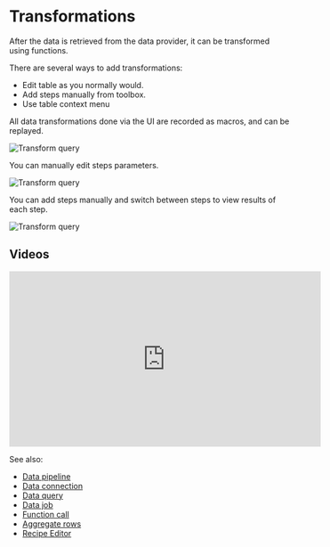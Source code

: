 <!-- TITLE: Query transformations -->
<!-- SUBTITLE: -->

# Transformations

After the data is retrieved from the data provider, it can be transformed using functions.

There are several ways to add transformations: 
 * Edit table as you normally would.
 * Add steps manually from toolbox.
 * Use table context menu
 
All data transformations done via the UI are recorded as macros, and can be replayed.

![Transform query](../uploads/gifs/query-transform-1a.gif "Transform Query") 

You can manually edit steps parameters.

![Transform query](../uploads/gifs/query-transform-2a.gif "Transform Query") 

You can add steps manually and switch between steps to view results of each step.

![Transform query](../uploads/gifs/query-transform-3a.gif "Transform Query") 

## Videos

<iframe width="560" height="315" src="https://www.youtube.com/embed/dKrCk38A1m8?start=2776" frameborder="0" allow="accelerometer; autoplay; clipboard-write; encrypted-media; gyroscope; picture-in-picture" allowfullscreen></iframe>

See also:

  * [Data pipeline](../access/data-pipeline.md)
  * [Data connection](../access/data-connection.md)
  * [Data query](../access/data-query.md)
  * [Data job](../access/data-job.md)
  * [Function call](../overview/functions/function-call.md)
  * [Aggregate rows](aggregate-rows.md)
  * [Recipe Editor](recipe-editor.md)
